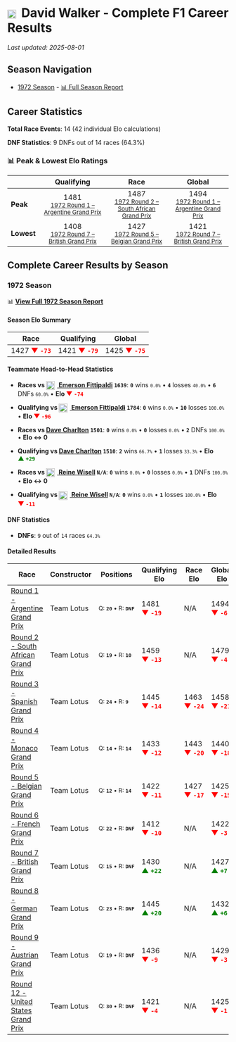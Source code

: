 # <img src="https://upload.wikimedia.org/wikipedia/commons/8/88/Flag_of_Australia_%28converted%29.svg" alt="Australia" width="20" height="auto" style="vertical-align: middle; margin-right: 5px;" onerror="this.outerHTML='🇦🇺'; this.style.marginRight='5px';"/> David Walker - Complete F1 Career Results

*Last updated: 2025-08-01*

## Season Navigation

- [1972 Season](#1972-season) - [📊 Full Season Report](../seasons/1972-season-report)

## Career Statistics

**Total Race Events**: 14 (42 individual Elo calculations)

**DNF Statistics**: 9 DNFs out of 14 races (64.3%)

### 📊 Peak & Lowest Elo Ratings

| &nbsp; | Qualifying | Race | Global |
|-------|------------|------|--------|
| **Peak** | <center> 1481 <br/><small> [1972 Round 1 – Argentine Grand Prix](../seasons/1972-season-report#round-1-argentine-grand-prix) </small></center> | <center> 1487 <br/><small> [1972 Round 2 – South African Grand Prix](../seasons/1972-season-report#round-2-south-african-grand-prix) </small></center> | <center> 1494  <br/><small> [1972 Round 1 – Argentine Grand Prix](../seasons/1972-season-report#round-1-argentine-grand-prix) </small></center> |
| **Lowest** | <center> 1408 <br/><small> [1972 Round 7 – British Grand Prix](../seasons/1972-season-report#round-7-british-grand-prix) </small></center> | <center> 1427 <br/><small> [1972 Round 5 – Belgian Grand Prix](../seasons/1972-season-report#round-5-belgian-grand-prix) </small></center> | <center> 1421 <br/><small> [1972 Round 7 – British Grand Prix](../seasons/1972-season-report#round-7-british-grand-prix) </small></center> |


## Complete Career Results by Season

### 1972 Season

📊 **[View Full 1972 Season Report](../seasons/1972-season-report)**

#### Season Elo Summary

| Race | Qualifying | Global |
|------|------------|--------|
| 1427 **<span style="color: red;">▼&nbsp;`-73`</span>** | 1421 **<span style="color: red;">▼&nbsp;`-79`</span>** | 1425 **<span style="color: red;">▼&nbsp;`-75`</span>** |

#### Teammate Head-to-Head Statistics

- **Races vs [<img src="https://upload.wikimedia.org/wikipedia/commons/0/05/Flag_of_Brazil.svg" alt="Brazil" width="20" height="auto" style="vertical-align: middle; margin-right: 5px;" onerror="this.outerHTML='🇧🇷'; this.style.marginRight='5px';"/> Emerson Fittipaldi](emerson-fittipaldi) `1639`**: **`0`** wins <small>`0.0%`</small> • **`4`** losses <small>`40.0%`</small> • **`6`** DNFs <small>`60.0%`</small> • **Elo <span style="color: red;">▼&nbsp;`-74`</span>**
- **Qualifying vs [<img src="https://upload.wikimedia.org/wikipedia/commons/0/05/Flag_of_Brazil.svg" alt="Brazil" width="20" height="auto" style="vertical-align: middle; margin-right: 5px;" onerror="this.outerHTML='🇧🇷'; this.style.marginRight='5px';"/> Emerson Fittipaldi](emerson-fittipaldi) `1784`**: **`0`** wins <small>`0.0%`</small> • **`10`** losses <small>`100.0%`</small> • **Elo <span style="color: red;">▼&nbsp;`-96`</span>**

- **Races vs [Dave Charlton](dave-charlton) `1501`**: **`0`** wins <small>`0.0%`</small> • **`0`** losses <small>`0.0%`</small> • **`2`** DNFs <small>`100.0%`</small> • **Elo ↔ 0**
- **Qualifying vs [Dave Charlton](dave-charlton) `1510`**: **`2`** wins <small>`66.7%`</small> • **`1`** losses <small>`33.3%`</small> • **Elo <span style="color: green;">▲&nbsp;`+29`</span>**

- **Races vs [<img src="https://upload.wikimedia.org/wikipedia/commons/4/4c/Flag_of_Sweden.svg" alt="Sweden" width="20" height="auto" style="vertical-align: middle; margin-right: 5px;" onerror="this.outerHTML='🇸🇪'; this.style.marginRight='5px';"/> Reine Wisell](reine-wisell) `N/A`**: **`0`** wins <small>`0.0%`</small> • **`0`** losses <small>`0.0%`</small> • **`1`** DNFs <small>`100.0%`</small> • **Elo ↔ 0**
- **Qualifying vs [<img src="https://upload.wikimedia.org/wikipedia/commons/4/4c/Flag_of_Sweden.svg" alt="Sweden" width="20" height="auto" style="vertical-align: middle; margin-right: 5px;" onerror="this.outerHTML='🇸🇪'; this.style.marginRight='5px';"/> Reine Wisell](reine-wisell) `N/A`**: **`0`** wins <small>`0.0%`</small> • **`1`** losses <small>`100.0%`</small> • **Elo <span style="color: red;">▼&nbsp;`-11`</span>**

#### DNF Statistics

- **DNFs**: `9` out of `14` races <small>`64.3%`</small>

#### Detailed Results

| Race | Constructor | Positions | Qualifying Elo | Race Elo | Global Elo | Teammate |
|------|-------------|-----------|----------------|----------|------------|----------|
| [Round 1 - Argentine Grand Prix](../seasons/1972-season-report#round-1-argentine-grand-prix) | Team Lotus | <small>Q:&nbsp;**`20`**&nbsp;•&nbsp;R:&nbsp;**`DNF`**</small> | 1481 **<span style="color: red;">▼&nbsp;`-19`</span>** | N/A | 1494 **<span style="color: red;">▼&nbsp;`-6`</span>** | [<img src="https://upload.wikimedia.org/wikipedia/commons/0/05/Flag_of_Brazil.svg" alt="Brazil" width="20" height="auto" style="vertical-align: middle; margin-right: 5px;" onerror="this.outerHTML='🇧🇷'; this.style.marginRight='5px';"/> Emerson Fittipaldi](emerson-fittipaldi)<br/><small>Q:&nbsp;**`5`**&nbsp;•&nbsp;R:&nbsp;**`DNF`**</small> |
| [Round 2 - South African Grand Prix](../seasons/1972-season-report#round-2-south-african-grand-prix) | Team Lotus | <small>Q:&nbsp;**`19`**&nbsp;•&nbsp;R:&nbsp;**`10`**</small> | 1459 **<span style="color: red;">▼&nbsp;`-13`</span>** | N/A | 1479 **<span style="color: red;">▼&nbsp;`-4`</span>** | [<img src="https://upload.wikimedia.org/wikipedia/commons/0/05/Flag_of_Brazil.svg" alt="Brazil" width="20" height="auto" style="vertical-align: middle; margin-right: 5px;" onerror="this.outerHTML='🇧🇷'; this.style.marginRight='5px';"/> Emerson Fittipaldi](emerson-fittipaldi)<br/><small>Q:&nbsp;**`3`**&nbsp;•&nbsp;R:&nbsp;**`2`**</small> |
| [Round 3 - Spanish Grand Prix](../seasons/1972-season-report#round-3-spanish-grand-prix) | Team Lotus | <small>Q:&nbsp;**`24`**&nbsp;•&nbsp;R:&nbsp;**`9`**</small> | 1445 **<span style="color: red;">▼&nbsp;`-14`</span>** | 1463 **<span style="color: red;">▼&nbsp;`-24`</span>** | 1458 **<span style="color: red;">▼&nbsp;`-21`</span>** | [<img src="https://upload.wikimedia.org/wikipedia/commons/0/05/Flag_of_Brazil.svg" alt="Brazil" width="20" height="auto" style="vertical-align: middle; margin-right: 5px;" onerror="this.outerHTML='🇧🇷'; this.style.marginRight='5px';"/> Emerson Fittipaldi](emerson-fittipaldi)<br/><small>Q:&nbsp;**`3`**&nbsp;•&nbsp;R:&nbsp;**`1`**</small> |
| [Round 4 - Monaco Grand Prix](../seasons/1972-season-report#round-4-monaco-grand-prix) | Team Lotus | <small>Q:&nbsp;**`14`**&nbsp;•&nbsp;R:&nbsp;**`14`**</small> | 1433 **<span style="color: red;">▼&nbsp;`-12`</span>** | 1443 **<span style="color: red;">▼&nbsp;`-20`</span>** | 1440 **<span style="color: red;">▼&nbsp;`-18`</span>** | [<img src="https://upload.wikimedia.org/wikipedia/commons/0/05/Flag_of_Brazil.svg" alt="Brazil" width="20" height="auto" style="vertical-align: middle; margin-right: 5px;" onerror="this.outerHTML='🇧🇷'; this.style.marginRight='5px';"/> Emerson Fittipaldi](emerson-fittipaldi)<br/><small>Q:&nbsp;**`1`**&nbsp;•&nbsp;R:&nbsp;**`3`**</small> |
| [Round 5 - Belgian Grand Prix](../seasons/1972-season-report#round-5-belgian-grand-prix) | Team Lotus | <small>Q:&nbsp;**`12`**&nbsp;•&nbsp;R:&nbsp;**`14`**</small> | 1422 **<span style="color: red;">▼&nbsp;`-11`</span>** | 1427 **<span style="color: red;">▼&nbsp;`-17`</span>** | 1425 **<span style="color: red;">▼&nbsp;`-15`</span>** | [<img src="https://upload.wikimedia.org/wikipedia/commons/0/05/Flag_of_Brazil.svg" alt="Brazil" width="20" height="auto" style="vertical-align: middle; margin-right: 5px;" onerror="this.outerHTML='🇧🇷'; this.style.marginRight='5px';"/> Emerson Fittipaldi](emerson-fittipaldi)<br/><small>Q:&nbsp;**`1`**&nbsp;•&nbsp;R:&nbsp;**`1`**</small> |
| [Round 6 - French Grand Prix](../seasons/1972-season-report#round-6-french-grand-prix) | Team Lotus | <small>Q:&nbsp;**`22`**&nbsp;•&nbsp;R:&nbsp;**`DNF`**</small> | 1412 **<span style="color: red;">▼&nbsp;`-10`</span>** | N/A | 1422 **<span style="color: red;">▼&nbsp;`-3`</span>** | [<img src="https://upload.wikimedia.org/wikipedia/commons/0/05/Flag_of_Brazil.svg" alt="Brazil" width="20" height="auto" style="vertical-align: middle; margin-right: 5px;" onerror="this.outerHTML='🇧🇷'; this.style.marginRight='5px';"/> Emerson Fittipaldi](emerson-fittipaldi)<br/><small>Q:&nbsp;**`8`**&nbsp;•&nbsp;R:&nbsp;**`2`**</small> |
| [Round 7 - British Grand Prix](../seasons/1972-season-report#round-7-british-grand-prix) | Team Lotus | <small>Q:&nbsp;**`15`**&nbsp;•&nbsp;R:&nbsp;**`DNF`**</small> | 1430 **<span style="color: green;">▲&nbsp;`+22`</span>** | N/A | 1427 **<span style="color: green;">▲&nbsp;`+7`</span>** | [<img src="https://upload.wikimedia.org/wikipedia/commons/0/05/Flag_of_Brazil.svg" alt="Brazil" width="20" height="auto" style="vertical-align: middle; margin-right: 5px;" onerror="this.outerHTML='🇧🇷'; this.style.marginRight='5px';"/> Emerson Fittipaldi](emerson-fittipaldi)<br/><small>Q:&nbsp;**`2`**&nbsp;•&nbsp;R:&nbsp;**`1`**</small> |
| [Round 8 - German Grand Prix](../seasons/1972-season-report#round-8-german-grand-prix) | Team Lotus | <small>Q:&nbsp;**`23`**&nbsp;•&nbsp;R:&nbsp;**`DNF`**</small> | 1445 **<span style="color: green;">▲&nbsp;`+20`</span>** | N/A | 1432 **<span style="color: green;">▲&nbsp;`+6`</span>** | [<img src="https://upload.wikimedia.org/wikipedia/commons/0/05/Flag_of_Brazil.svg" alt="Brazil" width="20" height="auto" style="vertical-align: middle; margin-right: 5px;" onerror="this.outerHTML='🇧🇷'; this.style.marginRight='5px';"/> Emerson Fittipaldi](emerson-fittipaldi)<br/><small>Q:&nbsp;**`3`**&nbsp;•&nbsp;R:&nbsp;**`DNF`**</small> |
| [Round 9 - Austrian Grand Prix](../seasons/1972-season-report#round-9-austrian-grand-prix) | Team Lotus | <small>Q:&nbsp;**`19`**&nbsp;•&nbsp;R:&nbsp;**`DNF`**</small> | 1436 **<span style="color: red;">▼&nbsp;`-9`</span>** | N/A | 1429 **<span style="color: red;">▼&nbsp;`-3`</span>** | [<img src="https://upload.wikimedia.org/wikipedia/commons/0/05/Flag_of_Brazil.svg" alt="Brazil" width="20" height="auto" style="vertical-align: middle; margin-right: 5px;" onerror="this.outerHTML='🇧🇷'; this.style.marginRight='5px';"/> Emerson Fittipaldi](emerson-fittipaldi)<br/><small>Q:&nbsp;**`1`**&nbsp;•&nbsp;R:&nbsp;**`1`**</small> |
| [Round 12 - United States Grand Prix](../seasons/1972-season-report#round-12-united-states-grand-prix) | Team Lotus | <small>Q:&nbsp;**`30`**&nbsp;•&nbsp;R:&nbsp;**`DNF`**</small> | 1421 **<span style="color: red;">▼&nbsp;`-4`</span>** | N/A | 1425 **<span style="color: red;">▼&nbsp;`-1`</span>** | [<img src="https://upload.wikimedia.org/wikipedia/commons/4/4c/Flag_of_Sweden.svg" alt="Sweden" width="20" height="auto" style="vertical-align: middle; margin-right: 5px;" onerror="this.outerHTML='🇸🇪'; this.style.marginRight='5px';"/> Reine Wisell](reine-wisell)<br/><small>Q:&nbsp;**`N/A`**&nbsp;•&nbsp;R:&nbsp;**`N/A`**</small> |

